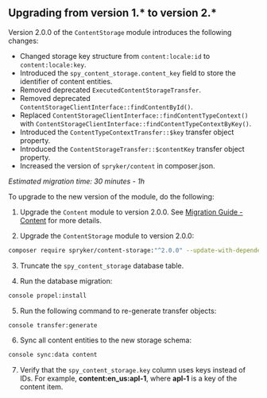 

## Upgrading from version 1.* to version 2.*

Version 2.0.0 of the `ContentStorage` module introduces the following changes:

* Changed storage key structure from `content:locale:id` to `content:locale:key`.
* Introduced the `spy_content_storage.content_key` field to store the identifier of content entities.
* Removed deprecated `ExecutedContentStorageTransfer`.
* Removed deprecated `ContentStorageClientInterface::findContentById()`.
* Replaced `ContentStorageClientInterface::findContentTypeContext()` with `ContentStorageClientInterface::findContentTypeContextByKey()`.
* Introduced the `ContentTypeContextTransfer::$key` transfer object property.
* Introduced the `ContentStorageTransfer::$contentKey` transfer object property.
* Increased the version of `spryker/content` in composer.json.

_Estimated migration time: 30 minutes - 1h_

To upgrade to the new version of the module, do the following:

1. Upgrade the `Content` module to version 2.0.0. See [Migration Guide - Content](/docs/pbc/all/content-management-system/{{site.version}}/install-and-upgrade/upgrade-modules/upgrade-the-content-module.html) for more details.

2. Upgrade the `ContentStorage` module to version 2.0.0:

```bash
composer require spryker/content-storage:"^2.0.0" --update-with-dependencies
```

3. Truncate the `spy_content_storage` database table.

4. Run the database migration:

```bash
console propel:install
```

5. Run the following command to re-generate transfer objects:

```bash
console transfer:generate
```

6. Sync all content entities to the new storage schema:

```bash
console sync:data content
```

7. Verify that the `spy_content_storage.key` column uses keys instead of IDs. For example, **content:en_us:apl-1**, where **apl-1** is a key of the content item.

